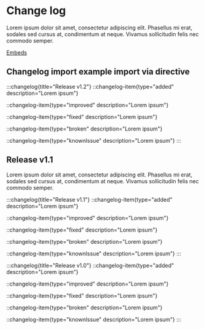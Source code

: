 # Change log

Lorem ipsum dolor sit amet, consectetur adipiscing elit. Phasellus mi erat, sodales sed cursus at, condimentum at neque. Vivamus sollicitudin felis nec commodo semper.

[Embeds](./embeds.md)&#x20;

## Changelog import example import via directive

:::changelog{title="Release v1.2"}
::changelog-item{type="added" description="Lorem ipsum"}

::changelog-item{type="improved" description="Lorem ipsum"}

::changelog-item{type="fixed" description="Lorem ipsum"}

::changelog-item{type="broken" description="Lorem ipsum"}

::changelog-item{type="knownIssue" description="Lorem ipsum"}
:::

## Release v1.1

Lorem ipsum dolor sit amet, consectetur adipiscing elit. Phasellus mi erat, sodales sed cursus at, condimentum at neque. Vivamus sollicitudin felis nec commodo semper.

:::changelog{title="Release v1.1"}
::changelog-item{type="added" description="Lorem ipsum"}

::changelog-item{type="improved" description="Lorem ipsum"}

::changelog-item{type="fixed" description="Lorem ipsum"}

::changelog-item{type="broken" description="Lorem ipsum"}

::changelog-item{type="knownIssue" description="Lorem ipsum"}
:::

:::changelog{title="Release v1.0"}
::changelog-item{type="added" description="Lorem ipsum"}

::changelog-item{type="improved" description="Lorem ipsum"}

::changelog-item{type="fixed" description="Lorem ipsum"}

::changelog-item{type="broken" description="Lorem ipsum"}

::changelog-item{type="knownIssue" description="Lorem ipsum"}
:::

